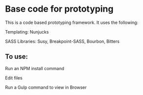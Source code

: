 # Base code for prototyping

This is a code based prototyping framework. It uses the following:

Templating: Nunjucks

SASS Libraries: Susy, Breakpoint-SASS, Bourbon, Bitters

## To use:
Run an NPM install command

Edit files

Run a Gulp command to view in Browser